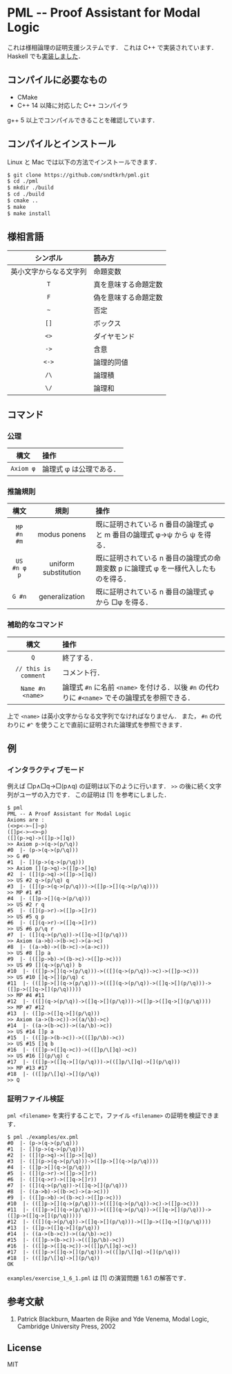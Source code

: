 # PML -- Proof Assistant for Modal Logic

これは様相論理の証明支援システムです．
これは C++ で実装されています．
Haskell でも[実装しました](https://github.com/sndtkrh/hpml)．

## コンパイルに必要なもの

- CMake
- C++ 14 以降に対応した C++ コンパイラ

g++ 5 以上でコンパイルできることを確認しています．

## コンパイルとインストール

Linux と Mac では以下の方法でインストールできます．

```bash
$ git clone https://github.com/sndtkrh/pml.git
$ cd ./pml
$ mkdir ./build
$ cd ./build
$ cmake ..
$ make
$ make install
```

## 様相言語

| シンボル | 読み方 |
|:-:|:--|
| 英小文字からなる文字列 | 命題変数 |
| `T` | 真を意味する命題定数 |
| `F` | 偽を意味する命題定数 |
| `~` | 否定 |
| `[]` | ボックス |
| `<>` | ダイヤモンド |
| `->` | 含意 |
| `<->` | 論理的同値 |
| `/\` | 論理積 |
| `\/` | 論理和 |

## コマンド

### 公理

| 構文 | 操作 |
|:-:|:-|
| `Axiom φ` | 論理式 φ は公理である． |

### 推論規則

| 構文 | 規則 | 操作 |
|:-:|:-:|:-|
| `MP #n #m` | modus ponens | 既に証明されている n 番目の論理式 φ と m 番目の論理式 φ→ψ から ψ を得る． |
| `US #n φ p` | uniform substitution | 既に証明されている n 番目の論理式の命題変数 p に論理式 φ を一様代入したものを得る． |
| `G #n` | generalization | 既に証明されている n 番目の論理式 φ から □φ を得る． |

### 補助的なコマンド

| 構文 | 操作 |
|:-:|:-|
| `Q` | 終了する． |
| `// this is comment` | コメント行． |
| `Name #n <name>` | 論理式 `#n` に名前 `<name>` を付ける．以後 `#n` の代わりに `#<name>` でその論理式を参照できる． |

上で `<name>` は英小文字からなる文字列でなければなりません．
また， `#n` の代わりに `#^` を使うことで直前に証明された論理式を参照できます．

## 例

### インタラクティブモード

例えば □p∧□q→□(p∧q) の証明は以下のように行います．
`>>` の後に続く文字列がユーザの入力です．
この証明は [1] を参考にしました．

```
$ pml
PML -- A Proof Assistant for Modal Logic
Axioms are :
(<>p<->~[]~p)
([]p<->~<>~p)
([](p->q)->([]p->[]q))
>> Axiom p->(q->(p/\q))
#0  |- (p->(q->(p/\q)))
>> G #0
#1  |- [](p->(q->(p/\q)))
>> Axiom [](p->q)->([]p->[]q)
#2  |- ([](p->q)->([]p->[]q))
>> US #2 q->(p/\q) q
#3  |- ([](p->(q->(p/\q)))->([]p->[](q->(p/\q))))
>> MP #1 #3
#4  |- ([]p->[](q->(p/\q)))
>> US #2 r q
#5  |- ([](p->r)->([]p->[]r))
>> US #5 q p
#6  |- ([](q->r)->([]q->[]r))
>> US #6 p/\q r
#7  |- ([](q->(p/\q))->([]q->[](p/\q)))
>> Axiom (a->b)->(b->c)->(a->c)
#8  |- ((a->b)->((b->c)->(a->c)))
>> US #8 []p a
#9  |- (([]p->b)->((b->c)->([]p->c)))
>> US #9 [](q->(p/\q)) b  
#10  |- (([]p->[](q->(p/\q)))->(([](q->(p/\q))->c)->([]p->c)))
>> US #10 []q->[](p/\q) c
#11  |- (([]p->[](q->(p/\q)))->(([](q->(p/\q))->([]q->[](p/\q)))->([]p->([]q->[](p/\q)))))
>> MP #4 #11
#12  |- (([](q->(p/\q))->([]q->[](p/\q)))->([]p->([]q->[](p/\q))))
>> MP #7 #12
#13  |- ([]p->([]q->[](p/\q)))
>> Axiom (a->(b->c))->((a/\b)->c)
#14  |- ((a->(b->c))->((a/\b)->c))
>> US #14 []p a
#15  |- (([]p->(b->c))->(([]p/\b)->c))
>> US #15 []q b
#16  |- (([]p->([]q->c))->(([]p/\[]q)->c))
>> US #16 [](p/\q) c
#17  |- (([]p->([]q->[](p/\q)))->(([]p/\[]q)->[](p/\q)))
>> MP #13 #17
#18  |- (([]p/\[]q)->[](p/\q))
>> Q
```

### 証明ファイル検証

`pml <filename>` を実行することで，ファイル `<filename>` の証明を検証できます．

```
$ pml ./examples/ex.pml
#0  |- (p->(q->(p/\q)))
#1  |- [](p->(q->(p/\q)))
#2  |- ([](p->q)->([]p->[]q))
#3  |- ([](p->(q->(p/\q)))->([]p->[](q->(p/\q))))
#4  |- ([]p->[](q->(p/\q)))
#5  |- ([](p->r)->([]p->[]r))
#6  |- ([](q->r)->([]q->[]r))
#7  |- ([](q->(p/\q))->([]q->[](p/\q)))
#8  |- ((a->b)->((b->c)->(a->c)))
#9  |- (([]p->b)->((b->c)->([]p->c)))
#10  |- (([]p->[](q->(p/\q)))->(([](q->(p/\q))->c)->([]p->c)))
#11  |- (([]p->[](q->(p/\q)))->(([](q->(p/\q))->([]q->[](p/\q)))->([]p->([]q->[](p/\q)))))
#12  |- (([](q->(p/\q))->([]q->[](p/\q)))->([]p->([]q->[](p/\q))))
#13  |- ([]p->([]q->[](p/\q)))
#14  |- ((a->(b->c))->((a/\b)->c))
#15  |- (([]p->(b->c))->(([]p/\b)->c))
#16  |- (([]p->([]q->c))->(([]p/\[]q)->c))
#17  |- (([]p->([]q->[](p/\q)))->(([]p/\[]q)->[](p/\q)))
#18  |- (([]p/\[]q)->[](p/\q))
OK
```

`examples/exercise_1_6_1.pml` は [1] の演習問題 1.6.1 の解答です．

## 参考文献

1. Patrick Blackburn, Maarten de Rijke and Yde Venema, Modal Logic, Cambridge University Press, 2002

## License
MIT
